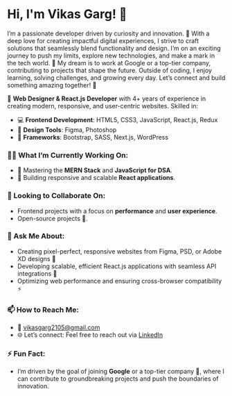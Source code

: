 # Hi, I'm Vikas Garg! 👋 
I’m a passionate developer driven by curiosity and innovation. 🚀 With a deep love for creating impactful digital experiences, I strive to craft solutions that seamlessly blend functionality and design. I’m on an exciting journey to push my limits, explore new technologies, and make a mark in the tech world. 🎯 My dream is to work at Google or a top-tier company, contributing to projects that shape the future. Outside of coding, I enjoy learning, solving challenges, and growing every day. Let’s connect and build something amazing together! 🌟

🌟 **Web Designer & React.js Developer** with 4+ years of experience in creating modern, responsive, and user-centric websites. Skilled in:
- 💻 **Frontend Development**: HTML5, CSS3, JavaScript, React.js, Redux
- 🎨 **Design Tools**: Figma, Photoshop
- 🚀 **Frameworks**: Bootstrap, SASS, Next.js, WordPress

### 👨‍💻 What I’m Currently Working On:
- 🌱 Mastering the **MERN Stack** and **JavaScript for DSA**.
- 🔭 Building responsive and scalable **React applications**.

### 👯 Looking to Collaborate On:
- Frontend projects with a focus on **performance** and **user experience**.
- Open-source projects 🚀.

### 💬 Ask Me About:
- Creating pixel-perfect, responsive websites from Figma, PSD, or Adobe XD designs 🎨
- Developing scalable, efficient React.js applications with seamless API integrations 🚀
- Optimizing web performance and ensuring cross-browser compatibility ⚡

### 📫 How to Reach Me:
- 📧 [vikasgarg2105@gmail.com](mailto:vikasgarg2105@gmail.com)
- 🌐 Let’s connect: Feel free to reach out via [LinkedIn](https://www.linkedin.com/in/vikasgarg021)

### ⚡ Fun Fact:
- I’m driven by the goal of joining **Google** or a top-tier company 🎯, where I can contribute to groundbreaking projects and push the boundaries of innovation.
